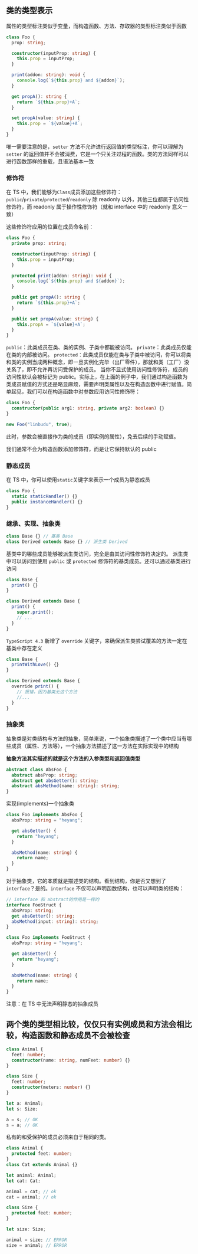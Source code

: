 ## 类的类型表示

属性的类型标注类似于变量，而构造函数、方法、存取器的类型标注类似于函数

```ts
class Foo {
  prop: string;

  constructor(inputProp: string) {
    this.prop = inputProp;
  }

  print(addon: string): void {
    console.log(`${this.prop} and ${addon}`);
  }

  get propA(): string {
    return `${this.prop}+A`;
  }

  set propA(value: string) {
    this.prop = `${value}+A`;
  }
}
```

唯一需要注意的是，`setter` 方法不允许进行返回值的类型标注，你可以理解为 `setter` 的返回值并不会被消费，它是一个只关注过程的函数。类的方法同样可以进行函数那样的重载，且语法基本一致

### 修饰符

在 TS 中，我们能够为`Class`成员添加这些修饰符：`public`/`private`/`protected`/`readonly`
除 readonly 以外，其他三位都属于访问性修饰符，而 readonly 属于操作性修饰符（就和 interface 中的 readonly 意义一致）

这些修饰符应用的位置在成员命名前：

```ts
class Foo {
  private prop: string;

  constructor(inputProp: string) {
    this.prop = inputProp;
  }

  protected print(addon: string): void {
    console.log(`${this.prop} and ${addon}`);
  }

  public get propA(): string {
    return `${this.prop}+A`;
  }

  public set propA(value: string) {
    this.propA = `${value}+A`;
  }
}
```

`public`：此类成员在类、类的实例、子类中都能被访问。
`private`：此类成员仅能在类的内部被访问。
`protected`：此类成员仅能在类与子类中被访问，你可以将类和类的实例当成两种概念，即一旦实例化完毕（出厂零件），那就和类（工厂）没关系了，即不允许再访问受保护的成员。
当你不显式使用访问性修饰符，成员的访问性默认会被标记为 public。实际上，在上面的例子中，我们通过构造函数为类成员赋值的方式还是略显麻烦，需要声明类属性以及在构造函数中进行赋值。简单起见，我们可以在构造函数中对参数应用访问性修饰符：

```ts
class Foo {
  constructor(public arg1: string, private arg2: boolean) {}
}

new Foo("linbudu", true);
```

此时，参数会被直接作为类的成员（即实例的属性），免去后续的手动赋值。

我们通常不会为构造函数添加修饰符，而是让它保持默认的 public

### 静态成员

在 TS 中，你可以使用`static`关键字来表示一个成员为静态成员

```ts
class Foo {
  static staticHandler() {}
  public instanceHandler() {}
}
```

### 继承、实现、抽象类

```ts
class Base {} // 基类 Base
class Derived extends Base {} // 派生类 Derived
```

基类中的哪些成员能够被派生类访问，完全是由其访问性修饰符决定的。
派生类中可以访问到使用 `public` 或 `protected` 修饰符的基类成员。还可以通过基类进行访问

```ts
class Base {
  print() {}
}

class Derived extends Base {
  print() {
    super.print();
    // ...
  }
}
```

`TypeScript 4.3` 新增了 `override` 关键字，来确保派生类尝试覆盖的方法一定在基类中存在定义

```ts
class Base {
  printWithLove() {}
}

class Derived extends Base {
  override print() {
    // 报错，因为基类无这个方法
    //...
  }
}
```

### 抽象类

抽象类是对类结构与方法的抽象，简单来说，一个抽象类描述了一个类中应当有哪些成员（属性、方法等），一个抽象方法描述了这一方法在实际实现中的结构

**抽象方法其实描述的就是这个方法的入参类型和返回值类型**

```ts
abstract class AbsFoo {
  abstract absProp: string;
  abstract get absGetter(): string;
  abstract absMethod(name: string): string;
}
```

实现(implements)一个抽象类

```ts
class Foo implements AbsFoo {
  absProp: string = "heyang";

  get absGetter() {
    return "heyang";
  }

  absMethod(name: string) {
    return name;
  }
}
```

对于抽象类，它的本质就是描述类的结构。看到结构，你是否又想到了 `interface`？是的。`interface` 不仅可以声明函数结构，也可以声明类的结构：

```ts
// interface 和 abstract的作用是一样的
interface FooStruct {
  absProp: string;
  get absGetter(): string;
  absMethod(input: string): string;
}

class Foo implements FooStruct {
  absProp: string = "heyang";

  get absGetter() {
    return "heyang";
  }

  absMethod(name: string) {
    return name;
  }
}
```

注意：在 TS 中无法声明静态的抽象成员

## 两个类的类型相比较，仅仅只有实例成员和方法会相比较，构造函数和静态成员不会被检查

```ts
class Animal {
  feet: number;
  constructor(name: string, numFeet: number) {}
}

class Size {
  feet: number;
  constructor(meters: number) {}
}

let a: Animal;
let s: Size;

a = s; // OK
s = a; // OK
```

私有的和受保护的成员必须来自于相同的类。

```ts
class Animal {
  protected feet: number;
}
class Cat extends Animal {}

let animal: Animal;
let cat: Cat;

animal = cat; // ok
cat = animal; // ok

class Size {
  protected feet: number;
}

let size: Size;

animal = size; // ERROR
size = animal; // ERROR
```
